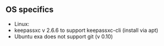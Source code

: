 ## OS specifics

-  Linux:
  -  keepassxc v 2.6.6 to support keepassxc-cli (install via apt)
  -  Ubuntu exa does not support git (v 0.10)
